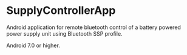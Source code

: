 # SupplyControllerApp

Android application for remote bluetooth control of a battery powered power supply unit using Bluetooth SSP profile.

Android 7.0 or higher.
